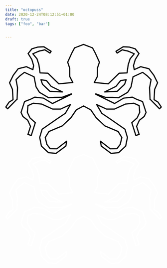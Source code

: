 ```yaml
---
title: "octopuss"
date: 2020-12-24T08:12:51+01:00
draft: true
tags: ["foo", "bar"]


---
```

<div class="octopus-wrapper">
<svg class="octopus" clip-rule="evenodd" fill-rule="evenodd" stroke-linecap="round" stroke-linejoin="round" stroke-miterlimit="1.5" viewBox="0 0 361 253" xmlns="http://www.w3.org/2000/svg"><path d="m2480.59 1282.91.57-.22v.44l77.07 29.24 23.32 43.57 36.35 80.35-17.47 52.37-.47 71.76-26.55 51.68 121.28 11.21 94.29-91.7 68.39-2.96 9.77-69.76 16.46-51.56 36.36-43.6-55.98-23.82-48.22-10.61-44.61 28.15-9.68-15.35 61.31-38.7.61.97.42-1.26 54.63 2.79 48.73 14.28 33.51 41.19-32.28 52.19-15.2 51.78 6.38 35.21 55.9-25.25.02.04 70.69 17.08 43.06 56.65 32.46 65.33-25.3 56.4-5.06 89.58h-.16l34.33 21.49 28.33 42.07-15.5 15.28-79.4-80.54-2.53-.13-4.06-102.19 13.03-68.67-33.58-33.37-39.16-30.1-83.44 38.32-17.41 87.71-29.4 46.88-78.66 46.25-50.99-2.55-64.72-.73-82.23-29.84.21 3.2 163.45 80.32 78.41-46.62 75.15-8.53 40.82 20.19 47.58 18.01 30.68 93.87-16.07 34.86-41.99 33.26-24.13 52.48 22.24 69.96-28.59 9.09-34.88-109.71-.81-.63 46.7-41.57 22.83-48.58-5.36-57.97-46.64-20.89-72.77 8.02-94.82 42.81-68.05.17-85.4-38.84 44.14 75.74 70.57 46.9 130.36 90.77 21.04 70.51-15.14 75.75-.17.08-.01.25-.52-.02-60.39 56.13-65.7 5.61-85.05-63.51-6.45-41.52 84.75 65.82 57.77-.8 28.44-37.59 14.23-59.46-32.37-52.11-114.97-48.36-75.11-70.48-46.41-68.05-62.79-33.76-62.84 33.79-46.41 68.04-75.12 70.48-114.96 48.36-32.38 52.11 14.23 59.46 28.45 37.59 57.76.8 84.75-65.81-6.44 41.51-85.06 63.52-65.69-5.61-60.4-56.14-.51.03-.02-.26-.16-.07-15.15-75.76 21.05-70.51 130.35-90.77 70.58-46.9 44.14-75.73-85.4 38.84-68.05-.17-94.82-42.82-72.77-8.02-46.65 20.9-5.35 57.96 22.82 48.59 46.71 41.56-.82.63-34.87 109.72-28.59-9.09 22.24-69.97-24.13-52.48-42-33.26-16.07-34.85 30.69-93.87 47.57-18.02 40.83-20.19 75.15 8.54 78.4 46.62 163.45-80.33.22-3.2-82.23 29.84-64.73.73-50.98 2.56-78.67-46.26-29.39-46.88-17.42-87.71-83.43-38.32-39.17 30.11-33.58 33.36 13.03 68.67-4.05 102.19-2.54.14-79.39 80.54-15.5-15.28 28.32-42.08 34.34-21.49-.17.01-5.06-89.59-25.3-56.39 32.47-65.34 43.05-56.64 70.7-17.09.01-.03 55.9 25.24 6.39-35.21-15.2-51.78-32.29-52.19 33.51-41.19 48.73-14.28 54.64-2.78.41 1.25.61-.96 61.32 38.69-9.69 15.35-44.61-28.15-48.21 10.62-55.99 23.81 36.37 43.6 16.46 51.56 9.77 69.76 68.38 2.96 94.29 91.71 121.28-11.21-26.54-51.68-.47-71.77-17.48-52.37 36.35-80.35 23.33-43.57 77.06-29.24v-.49zm-321.59 311.93-47.55-6.63 13.46 39.11 64.1 60.93 108.86 5.13-97.88-47.87zm643.1-.02 47.56-6.64-13.46 39.12-64.11 60.93-108.85 5.12 97.88-47.86z" fill="none" stroke="#000" stroke-width="10.05" transform="matrix(.26543 0 0 .26543 -478.368 -339.1246)"/></svg>
<svg class="octopus-2" clip-rule="evenodd" fill-rule="evenodd" stroke-linecap="round" stroke-linejoin="round" stroke-miterlimit="1.5" viewBox="0 0 361 253" xmlns="http://www.w3.org/2000/svg"><path d="m2480.59 1282.91.57-.22v.44l77.07 29.24 23.32 43.57 36.35 80.35-17.47 52.37-.47 71.76-26.55 51.68 121.28 11.21 94.29-91.7 68.39-2.96 9.77-69.76 16.46-51.56 36.36-43.6-55.98-23.82-48.22-10.61-44.61 28.15-9.68-15.35 61.31-38.7.61.97.42-1.26 54.63 2.79 48.73 14.28 33.51 41.19-32.28 52.19-15.2 51.78 6.38 35.21 55.9-25.25.02.04 70.69 17.08 43.06 56.65 32.46 65.33-25.3 56.4-5.06 89.58h-.16l34.33 21.49 28.33 42.07-15.5 15.28-79.4-80.54-2.53-.13-4.06-102.19 13.03-68.67-33.58-33.37-39.16-30.1-83.44 38.32-17.41 87.71-29.4 46.88-78.66 46.25-50.99-2.55-64.72-.73-82.23-29.84.21 3.2 163.45 80.32 78.41-46.62 75.15-8.53 40.82 20.19 47.58 18.01 30.68 93.87-16.07 34.86-41.99 33.26-24.13 52.48 22.24 69.96-28.59 9.09-34.88-109.71-.81-.63 46.7-41.57 22.83-48.58-5.36-57.97-46.64-20.89-72.77 8.02-94.82 42.81-68.05.17-85.4-38.84 44.14 75.74 70.57 46.9 130.36 90.77 21.04 70.51-15.14 75.75-.17.08-.01.25-.52-.02-60.39 56.13-65.7 5.61-85.05-63.51-6.45-41.52 84.75 65.82 57.77-.8 28.44-37.59 14.23-59.46-32.37-52.11-114.97-48.36-75.11-70.48-46.41-68.05-62.79-33.76-62.84 33.79-46.41 68.04-75.12 70.48-114.96 48.36-32.38 52.11 14.23 59.46 28.45 37.59 57.76.8 84.75-65.81-6.44 41.51-85.06 63.52-65.69-5.61-60.4-56.14-.51.03-.02-.26-.16-.07-15.15-75.76 21.05-70.51 130.35-90.77 70.58-46.9 44.14-75.73-85.4 38.84-68.05-.17-94.82-42.82-72.77-8.02-46.65 20.9-5.35 57.96 22.82 48.59 46.71 41.56-.82.63-34.87 109.72-28.59-9.09 22.24-69.97-24.13-52.48-42-33.26-16.07-34.85 30.69-93.87 47.57-18.02 40.83-20.19 75.15 8.54 78.4 46.62 163.45-80.33.22-3.2-82.23 29.84-64.73.73-50.98 2.56-78.67-46.26-29.39-46.88-17.42-87.71-83.43-38.32-39.17 30.11-33.58 33.36 13.03 68.67-4.05 102.19-2.54.14-79.39 80.54-15.5-15.28 28.32-42.08 34.34-21.49-.17.01-5.06-89.59-25.3-56.39 32.47-65.34 43.05-56.64 70.7-17.09.01-.03 55.9 25.24 6.39-35.21-15.2-51.78-32.29-52.19 33.51-41.19 48.73-14.28 54.64-2.78.41 1.25.61-.96 61.32 38.69-9.69 15.35-44.61-28.15-48.21 10.62-55.99 23.81 36.37 43.6 16.46 51.56 9.77 69.76 68.38 2.96 94.29 91.71 121.28-11.21-26.54-51.68-.47-71.77-17.48-52.37 36.35-80.35 23.33-43.57 77.06-29.24v-.49zm-321.59 311.93-47.55-6.63 13.46 39.11 64.1 60.93 108.86 5.13-97.88-47.87zm643.1-.02 47.56-6.64-13.46 39.12-64.11 60.93-108.85 5.12 97.88-47.86z" fill="none" stroke="#fff" stroke-width="10.05" transform="matrix(.26543 0 0 .26543 -478.368 -339.1246)"/></svg>
</div>
